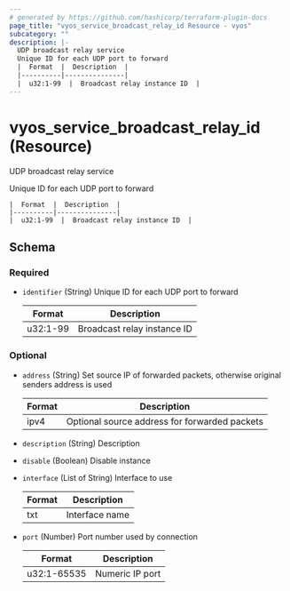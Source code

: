 ```yaml
---
# generated by https://github.com/hashicorp/terraform-plugin-docs
page_title: "vyos_service_broadcast_relay_id Resource - vyos"
subcategory: ""
description: |-
  UDP broadcast relay service
  Unique ID for each UDP port to forward
  |  Format  |  Description  |
  |----------|---------------|
  |  u32:1-99  |  Broadcast relay instance ID  |
---
```


# vyos_service_broadcast_relay_id (Resource)

UDP broadcast relay service

Unique ID for each UDP port to forward

    |  Format  |  Description  |
    |----------|---------------|
    |  u32:1-99  |  Broadcast relay instance ID  |



<!-- schema generated by tfplugindocs -->
## Schema

### Required

- `identifier` (String) Unique ID for each UDP port to forward

    |  Format  |  Description  |
    |----------|---------------|
    |  u32:1-99  |  Broadcast relay instance ID  |

### Optional

- `address` (String) Set source IP of forwarded packets, otherwise original senders address is used

    |  Format  |  Description  |
    |----------|---------------|
    |  ipv4  |  Optional source address for forwarded packets  |
- `description` (String) Description
- `disable` (Boolean) Disable instance
- `interface` (List of String) Interface to use

    |  Format  |  Description  |
    |----------|---------------|
    |  txt  |  Interface name  |
- `port` (Number) Port number used by connection

    |  Format  |  Description  |
    |----------|---------------|
    |  u32:1-65535  |  Numeric IP port  |
